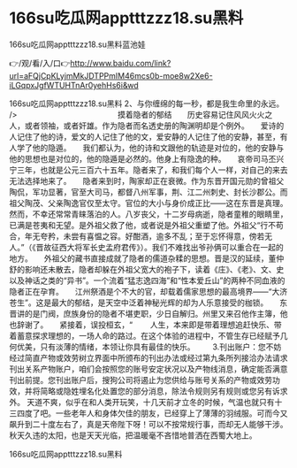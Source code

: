 # 166su吃瓜网apptttzzz18.su黑料
166su吃瓜网apptttzzz18.su黑料蓝池娃

👉/观/看/入/口👉http://www.baidu.com/link?url=aFQjCpKLyjmMkJDTPPmIM46mcs0b-moe8w2Xe6-iLGqpxJgfWTUHTnAr0yehHs6i&wd

166su吃瓜网apptttzzz18.su黑料	2、与你缠绵的每一秒，都是我生命里的永远。
/>　　　　　　　　　　　　　摸着隐者的郁结　　历史容易记住风风火火之人，或者领袖，或者奸雄。作为隐者而名透史册的陶渊明却是个例外。　　爱诗的人记住了他的诗，爱文的人记住了他的文，爱安静的人记住了他的安静，甚至，有人学了他的隐遁。　　我们都认为，他的诗和文跟他的轨迹是对位的，他的安静与他的思想也是对位的，他的隐遁是必然的。他身上有隐逸的种。　　哀帝司马丕兴宁三年，也就是公元三百六十五年。隐者来了，和我们每个人一样，对自己的来去无法选择地来了。　　隐者来到时，陶家却正在衰微。作为东晋开国元勋的曾祖父陶侃，军功显著，官至大司马，都督八州军事，荆、江二州刺史、封长沙郡公。而祖父陶茂、父亲陶逸官仅至太守。官位的大小与身价成正比——这在东晋是真理。然而，不幸还常常青睐落泊的人。八岁丧父，十二岁母病逝，隐者童稚的眼睛里，已满是苍夷和无望。是外祖父救了他，或者说是外祖父重塑了他。外祖父“行不苟合，年无夸矜，未尝有喜愠之容。好酣酒，逾多不乱；至于忘怀得意，傍若无人。”（《晋故征西大将军长史孟府君传》）。我们不难找出爷孙俩可以重合在一起的地方。　　外祖父的藏书直接成就了隐者的儒道杂糅的思想。晋是汉的延续，董仲舒的影响还未散去，隐者却躲在外祖父宽大的袍子下，读着《庄》、《老》、文、史以及神话之类的“异书”。一个流着“猛志逸四海”和“性本爱丘山”的两种不同血液的隐者正在孕育。　　江州祭酒是个不大的官，却载着儒家思想的最高境界——“大济苍生”。这是最大的郁结，是天空中泛着神秘光辉的却为人乐意接受的枷锁。　　东晋讲的是门阀，庶族身份的隐者不堪吏职，少日自解归。州里又来召他作主簿，他也辞谢了。　　紧接着，误投桓玄，“
　　人生，本来即是带着理想追赶快乐、带着蓄意探求理想的，一场人命的路过。在这个体验的进程中，不管生存已经赋予几何优美，只有淡薄的情绪，本领让你具有最佳的快乐。
　　3.刊出账户：您不妨经过简直产物或效劳树立界面中所颁布的刊出办法或经过第九条所列接洽办法请求刊出关系产物账户，咱们会按照您的账号安定状况以及产物线消息，确定能否满意刊出前提。您刊出账户后，搜狗公司将遏止为您供给与账号关系的产物或效劳功效，并将简略或隐姓埋名化处置您的部分消息，除法令规则另有规则或您另有诉求外。
天道不爽，似乎在和人类开玩笑，十几天前才立冬的时候，气温也就只有十三四度了吧。一些老年人和身体欠佳的朋友，已经穿上了薄薄的羽绒服。可而今又飙升到二十度左右了，真是天帝陛下呀！可以不按常规行事，而却无人能够干涉。秋天久违的太阳，也是天天光临，把温暖毫不吝惜地普洒在西蜀大地上。

166su吃瓜网apptttzzz18.su黑料
